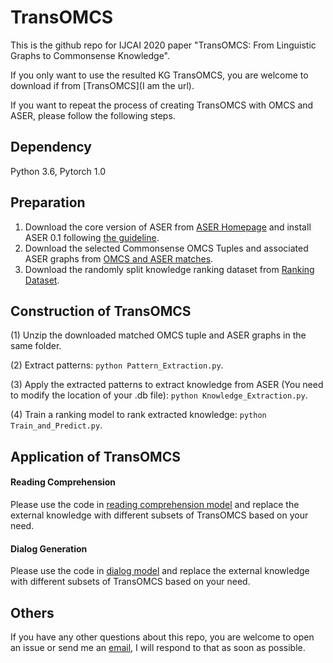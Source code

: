 # TransOMCS


This is the github repo for IJCAI 2020 paper "TransOMCS: From Linguistic Graphs to Commonsense Knowledge".

If you only want to use the resulted KG TransOMCS, you are welcome to download if from [TransOMCS](I am the url).

If you want to repeat the process of creating TransOMCS with OMCS and ASER, please follow the following steps.

## Dependency

Python 3.6, Pytorch 1.0

## Preparation


1. Download the core version of ASER from [ASER Homepage](https://hkust-knowcomp.github.io/ASER/) and install ASER 0.1 following [the guideline](https://github.com/HKUST-KnowComp/ASER/blob/master/ASER.ipynb).
2. Download the selected Commonsense OMCS Tuples and associated ASER graphs from [OMCS and ASER matches](https://hkustconnect-my.sharepoint.com/:u:/g/personal/hzhangal_connect_ust_hk/EfFZFamzsmdKozyrU0-TtXsBDbStkt_FmPyeFM2kT-K9FQ?e=noAb7u).
3. Download the randomly split knowledge ranking dataset from [Ranking Dataset](https://hkustconnect-my.sharepoint.com/:u:/g/personal/hzhangal_connect_ust_hk/Efc7NeRYSVpHqcGuflDU3uoBRPaks4Mz1kG_R9OUwviPLw?e=oJB3yA).

## Construction of TransOMCS


(1) Unzip the downloaded matched OMCS tuple and ASER graphs in the same folder.

(2) Extract patterns: ```python Pattern_Extraction.py```.

(3) Apply the extracted patterns to extract knowledge from ASER (You need to modify the location of your .db file): ```python Knowledge_Extraction.py```.

(4) Train a ranking model to rank extracted knowledge: ```python Train_and_Predict.py```.


## Application of TransOMCS


#### Reading Comprehension
Please use the code in [reading comprehension model](https://github.com/intfloat/commonsense-rc) and replace the external knowledge with different subsets of TransOMCS based on your need.

#### Dialog Generation
Please use the code in [dialog model](https://github.com/HKUST-KnowComp/ASER/tree/master/experiment/Dialogue) and replace the external knowledge with different subsets of TransOMCS based on your need.



## Others
If you have any other questions about this repo, you are welcome to open an issue or send me an [email](mailto:hzhangal@cse.ust.hk), I will respond to that as soon as possible.